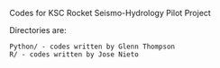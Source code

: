 Codes for KSC Rocket Seismo-Hydrology Pilot Project

Directories are:
```
Python/ - codes written by Glenn Thompson
R/ - codes written by Jose Nieto
```

